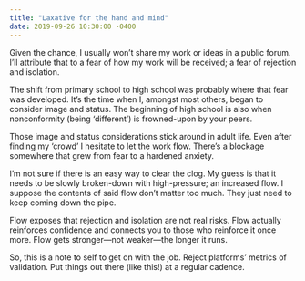 ```yaml
---
title: "Laxative for the hand and mind"
date: 2019-09-26 10:30:00 -0400
---
```


Given the chance, I usually won’t share my work or ideas in a public forum. I’ll attribute that to a fear of how my work will be received; a fear of rejection and isolation.

The shift from primary school to high school was probably where that fear was developed. It’s the time when I, amongst most others, began to consider image and status. The beginning of high school is also when nonconformity (being ‘different’) is frowned-upon by your peers.

Those image and status considerations stick around in adult life. Even after finding my ‘crowd’ I hesitate to let the work flow. There’s a blockage somewhere that grew from fear to a hardened anxiety.

I’m not sure if there is an easy way to clear the clog. My guess is that it needs to be slowly broken-down with high-pressure; an increased flow. I suppose the contents of said flow don’t matter too much. They just need to keep coming down the pipe.

Flow exposes that rejection and isolation are not real risks. Flow actually reinforces confidence and connects you to those who reinforce it once more. Flow gets stronger—not weaker—the longer it runs.

So, this is a note to self to get on with the job. Reject platforms’ metrics of validation. Put things out there (like this!) at a regular cadence.